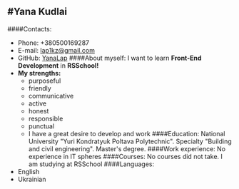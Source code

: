 #Yana Kudlai
---
####Contacts:
- Phone: +380500169287
- E-mail: lap1kz@gmail.com
- GitHub: [YanaLap](https://github.com/YanaLap)
####About myself:
I want to learn **Front-End Development** in **RSSchool!**
- **My strengths:**
   - purposeful 
   - friendly 
   - communicative
   - active
   - honest
   - responsible
   - punctual
   - I have a great desire to develop and work
####Education:
National University "Yuri Kondratyuk Poltava Polytechnic". 
Specialty "Building and civil engineering". Master's degree.
####Work experience:
No experience in IT spheres
####Courses:
No courses did not take. I am studying at RSSchool
####Languages:
- English
- Ukrainian